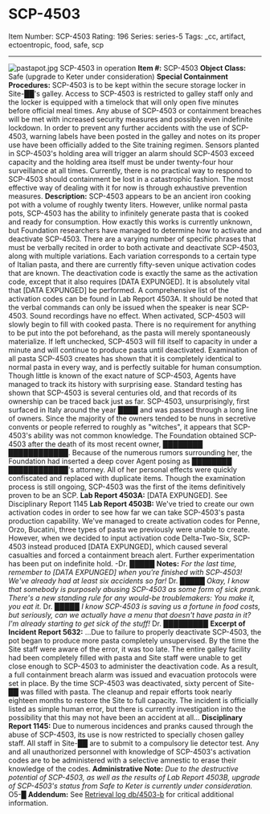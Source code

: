 # SCP-4503
Item Number: SCP-4503
Rating: 196
Series: series-5
Tags: _cc, artifact, ectoentropic, food, safe, scp

---

![pastapot.jpg](https://scp-wiki.wdfiles.com/local--files/scp-4503/pastapot.jpg)
SCP-4503 in operation
**Item #:** SCP-4503
**Object Class:** Safe (upgrade to Keter under consideration)
**Special Containment Procedures:** SCP-4503 is to be kept within the secure storage locker in Site-██'s galley. Access to SCP-4503 is restricted to galley staff only and the locker is equipped with a timelock that will only open five minutes before official meal times. Any abuse of SCP-4503 or containment breaches will be met with increased security measures and possibly even indefinite lockdown.
In order to prevent any further accidents with the use of SCP-4503, warning labels have been posted in the galley and notes on its proper use have been officially added to the Site training regimen. Sensors planted in SCP-4503's holding area will trigger an alarm should SCP-4503 exceed capacity and the holding area itself must be under twenty-four hour surveillance at all times.
Currently, there is no practical way to respond to SCP-4503 should containment be lost in a catastrophic fashion. The most effective way of dealing with it for now is through exhaustive prevention measures.
**Description:** SCP-4503 appears to be an ancient iron cooking pot with a volume of roughly twenty liters. However, unlike normal pasta pots, SCP-4503 has the ability to infinitely generate pasta that is cooked and ready for consumption. How exactly this works is currently unknown, but Foundation researchers have managed to determine how to activate and deactivate SCP-4503. There are a varying number of specific phrases that must be verbally recited in order to both activate and deactivate SCP-4503, along with multiple variations. Each variation corresponds to a certain type of Italian pasta, and there are currently fifty-seven unique activation codes that are known. The deactivation code is exactly the same as the activation code, except that it also requires [DATA EXPUNGED]. It is absolutely vital that [DATA EXPUNGED] be performed. A comprehensive list of the activation codes can be found in Lab Report 4503A. It should be noted that the verbal commands can only be issued when the speaker is near SCP-4503. Sound recordings have no effect.
When activated, SCP-4503 will slowly begin to fill with cooked pasta. There is no requirement for anything to be put into the pot beforehand, as the pasta will merely spontaneously materialize. If left unchecked, SCP-4503 will fill itself to capacity in under a minute and will continue to produce pasta until deactivated. Examination of all pasta SCP-4503 creates has shown that it is completely identical to normal pasta in every way, and is perfectly suitable for human consumption.
Though little is known of the exact nature of SCP-4503, Agents have managed to track its history with surprising ease. Standard testing has shown that SCP-4503 is several centuries old, and that records of its ownership can be traced back just as far. SCP-4503, unsurprisingly, first surfaced in Italy around the year ████ and was passed through a long line of owners. Since the majority of the owners tended to be nuns in secretive convents or people referred to roughly as "witches", it appears that SCP-4503's ability was not common knowledge. The Foundation obtained SCP-4503 after the death of its most recent owner, ████████ ████████████. Because of the numerous rumors surrounding her, the Foundation had inserted a deep cover Agent posing as ████████ ████████████'s attorney. All of her personal effects were quickly confiscated and replaced with duplicate items. Though the examination process is still ongoing, SCP-4503 was the first of the items definitively proven to be an SCP.
**Lab Report 4503A:** [DATA EXPUNGED]. See Disciplinary Report 1145
**Lab Report 4503B:** We've tried to create our own activation codes in order to see how far we can take SCP-4503's pasta production capability. We've managed to create activation codes for Penne, Orzo, Bucatini, three types of pasta we previously were unable to create. However, when we decided to input activation code Delta-Two-Six, SCP-4503 instead produced [DATA EXPUNGED], which caused several casualties and forced a containment breach alert. Further experimentation has been put on indefinite hold. -Dr. █████
**Notes:** _For the last time, remember to [DATA EXPUNGED] when you're finished with SCP-4503! We've already had at least six accidents so far!_ Dr. █████
_Okay, I know that somebody is purposely abusing SCP-4503 as some form of sick prank. There's a new standing rule for any would-be troublemakers: You make it, you eat it._ Dr. █████
_I know SCP-4503 is saving us a fortune in food costs, but seriously, can we actually have a menu that doesn't have pasta in it? I'm already starting to get sick of the stuff!_ Dr. █████████
**Excerpt of Incident Report 5632:** …Due to failure to properly deactivate SCP-4503, the pot began to produce more pasta completely unsupervised. By the time the Site staff were aware of the error, it was too late. The entire galley facility had been completely filled with pasta and Site staff were unable to get close enough to SCP-4503 to administer the deactivation code. As a result, a full containment breach alarm was issued and evacuation protocols were set in place. By the time SCP-4503 was deactivated, sixty percent of Site-██ was filled with pasta. The cleanup and repair efforts took nearly eighteen months to restore the Site to full capacity. The incident is officially listed as simple human error, but there is currently investigation into the possibility that this may not have been an accident at all…
**Disciplinary Report 1145:** Due to numerous incidences and pranks caused through the abuse of SCP-4503, its use is now restricted to specially chosen galley staff. All staff in Site-██ are to submit to a compulsory lie detector test. Any and all unauthorized personnel with knowledge of SCP-4503's activation codes are to be administered with a selective amnestic to erase their knowledge of the codes.
**Administrative Note:** _Due to the destructive potential of SCP-4503, as well as the results of Lab Report 4503B, upgrade of SCP-4503's status from Safe to Keter is currently under consideration._ O5-█
**Addendum:** See [Retrieval log db/4503-b](/retrieval-log-db-4503-b) for critical additional information.